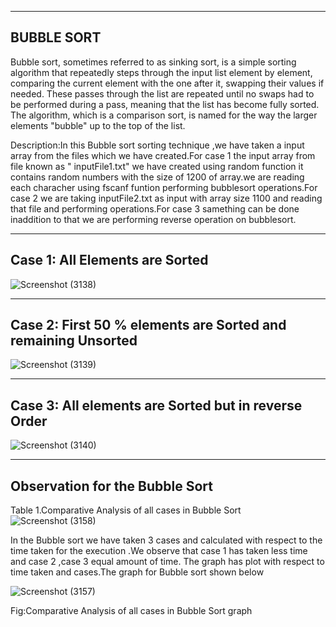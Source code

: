 


----------
BUBBLE SORT
----------
Bubble sort, sometimes referred to as sinking sort, is a simple sorting algorithm that repeatedly steps through the input list element by element, comparing the current element with the one after it, swapping their values if needed. These passes through the list are repeated until no swaps had to be performed during a pass, meaning that the list has become fully sorted. The algorithm, which is a comparison sort, is named for the way the larger elements "bubble" up to the top of the list.


Description:In this Bubble sort sorting technique ,we have taken a input array from the files which we have created.For case 1  the input array from file known as " inputFile1.txt" we have created using random function it contains random numbers with the size of 1200 of array.we are reading each characher using fscanf funtion performing bubblesort operations.For case 2 we are taking inputFile2.txt as input with array size 1100 and reading that file and  performing operations.For case 3 samething can be done inaddition to that we are performing reverse operation on bubblesort.   

-------------------------------
Case 1: All Elements are Sorted
-------------------------------

![Screenshot (3138)](https://user-images.githubusercontent.com/91931504/207940269-b064acf8-eab6-4a61-a8fb-5eb13f7146ab.png)

-------------------------------------------------------------
Case 2: First 50 % elements are Sorted and remaining Unsorted
-------------------------------------------------------------

![Screenshot (3139)](https://user-images.githubusercontent.com/91931504/207940328-19be312c-276d-41b0-9ec5-25c5e9010507.png)

----------------------------------------------------
Case 3: All elements are Sorted but in reverse Order
----------------------------------------------------

![Screenshot (3140)](https://user-images.githubusercontent.com/91931504/207940451-042a646a-c13b-43ce-974f-69c2f20ffc17.png)

-------------------------------
Observation for the Bubble Sort
-------------------------------

Table 1.Comparative Analysis of all cases in Bubble Sort
![Screenshot (3158)](https://user-images.githubusercontent.com/91931504/207944468-6c695c1b-4b03-4af8-80a3-81b43b3e4e57.png)

In the Bubble sort we have taken 3 cases and calculated with respect to the time taken for the execution .We observe that case 1 has taken less time and case 2 ,case 3 equal amount of time. The graph has plot with respect to time taken and cases.The graph for Bubble sort shown below


![Screenshot (3157)](https://user-images.githubusercontent.com/91931504/207944476-d2bc6740-2f42-4217-b308-541841603813.png)

   Fig:Comparative Analysis of all cases in Bubble Sort graph





